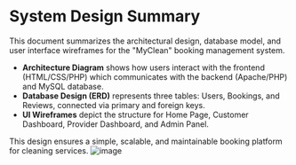 # System Design Summary

This document summarizes the architectural design, database model, and user interface wireframes for the "MyClean" booking management system.

- **Architecture Diagram** shows how users interact with the frontend (HTML/CSS/PHP) which communicates with the backend (Apache/PHP) and MySQL database.
- **Database Design (ERD)** represents three tables: Users, Bookings, and Reviews, connected via primary and foreign keys.
- **UI Wireframes** depict the structure for Home Page, Customer Dashboard, Provider Dashboard, and Admin Panel.

This design ensures a simple, scalable, and maintainable booking platform for cleaning services.
![image](https://github.com/user-attachments/assets/9d05222b-e2b2-4fd4-a7f8-2cc93878ec16)
